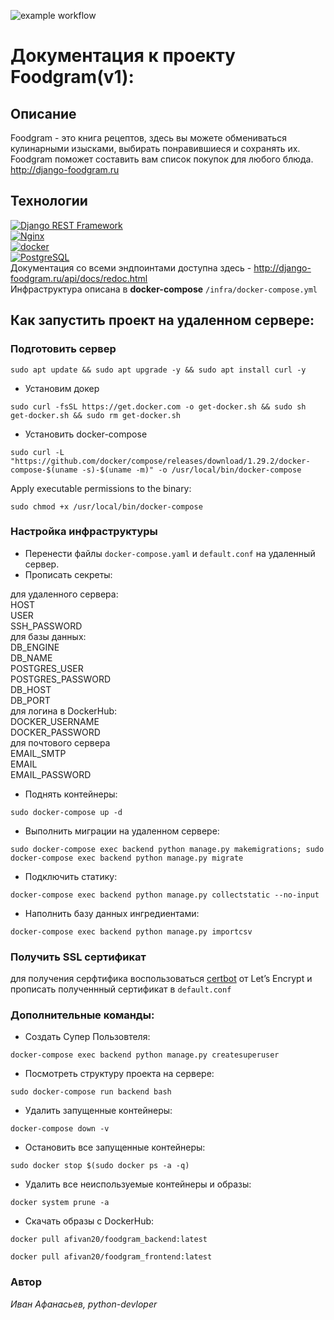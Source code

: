 ![example workflow](https://github.com/afivan20/foodgram-project-react/actions/workflows/foodgram_workflow.yml/badge.svg)
# Документация к проекту Foodgram(v1):

## Описание
Foodgram - это книга рецептов, здесь вы можете обмениваться кулинарными изысками, выбирать понравившиеся и сохранять их. Foodgram поможет составить вам список покупок для любого блюда. <br>
http://django-foodgram.ru

## Технологии
[![Django REST Framework](https://img.shields.io/badge/-Django%20REST%20Framework-464646?style=flat-square&logo=Django%20REST%20Framework)](https://www.django-rest-framework.org/)<br>
[![Nginx](https://img.shields.io/badge/-NGINX-464646?style=flat-square&logo=NGINX)](https://nginx.org/ru/)<br>
[![docker](https://img.shields.io/badge/-Docker-464646?style=flat-square&logo=docker)](https://www.docker.com/)<br>
[![PostgreSQL](https://img.shields.io/badge/-PostgreSQL-464646?style=flat-square&logo=PostgreSQL)](https://www.postgresql.org/)<br>
Документация со всеми эндпоинтами доступна здесь - http://django-foodgram.ru/api/docs/redoc.html <br>
Инфраструктура описана в <b>docker-compose</b> `/infra/docker-compose.yml`

## Как запустить проект на удаленном сервере:
### Подготовить сервер ###
```
sudo apt update && sudo apt upgrade -y && sudo apt install curl -y
```
- Установим докер
```
sudo curl -fsSL https://get.docker.com -o get-docker.sh && sudo sh get-docker.sh && sudo rm get-docker.sh
```
- Установить docker-compose
```
sudo curl -L "https://github.com/docker/compose/releases/download/1.29.2/docker-compose-$(uname -s)-$(uname -m)" -o /usr/local/bin/docker-compose
```
Apply executable permissions to the binary:
```
sudo chmod +x /usr/local/bin/docker-compose
```
### Настройка инфраструктуры
-  Перенести файлы `docker-compose.yaml` и `default.conf` на удаленный сервер.
- Прописать секреты:
<dl>
<dt>для удаленного сервера:</dt>
HOST<br>
USER<br>
SSH_PASSWORD<br>

<dt>для базы данных:</dt>
DB_ENGINE<br>
DB_NAME<br>
POSTGRES_USER<br>
POSTGRES_PASSWORD<br>
DB_HOST<br>
DB_PORT<br>

<dt>для логина в DockerHub:</dt>
DOCKER_USERNAME<br>
DOCKER_PASSWORD<br>

<dt>для почтового сервера</dt>
EMAIL_SMTP<br>
EMAIL<br>
EMAIL_PASSWORD<br>
</dl>

- Поднять контейнеры:
```
sudo docker-compose up -d
```
- Выполнить миграции на удаленном сервере:
```
sudo docker-compose exec backend python manage.py makemigrations; sudo docker-compose exec backend python manage.py migrate
```
- Подключить статику:
```
docker-compose exec backend python manage.py collectstatic --no-input
```
- Наполнить базу данных ингредиентами:
```
docker-compose exec backend python manage.py importcsv
```
### Получить SSL сертификат
для получения серфтифика воспользоваться [certbot](https://certbot.eff.org) от Let’s Encrypt
и прописать полученнный сертификат в `default.conf`

### Дополнительные команды:
- Создать Супер Пользовтеля:
```
docker-compose exec backend python manage.py createsuperuser
```
- Посмотреть структуру проекта на сервере:
```
sudo docker-compose run backend bash
```
- Удалить запущенные контейнеры:
```
docker-compose down -v
```
- Остановить все запущенные контейнеры:
```
sudo docker stop $(sudo docker ps -a -q)
```
- Удалить все неиспользуемые контейнеры и образы:
```
docker system prune -a
```
- Скачать образы с DockerHub:
```
docker pull afivan20/foodgram_backend:latest
```
```
docker pull afivan20/foodgram_frontend:latest
```
### Автор
_Иван Афанасьев, python-devloper_